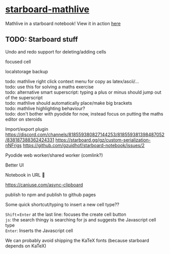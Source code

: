 # [starboard-mathlive](https://stefnotch.github.io/starboard-mathlive/)

Mathlive in a starboard notebook! View it in action [here](https://stefnotch.github.io/starboard-mathlive/)

## TODO: Starboard stuff

Undo and redo support for deleting/adding cells

focused cell

localstorage backup

todo: mathlive right click context menu for copy as latex/ascii/...   
todo: use this for solving a maths exercise  
todo: alternative smart superscript: typing a plus or minus should jump out of the superscript  
todo: mathlive should automatically place/make big brackets  
todo: mathlive highlighting behaviour?  
todo: don't bother with pyodide for now, instead focus on putting the maths editor on steroids  

Import/export plugin
https://discord.com/channels/818559380827144253/818559381398487052/838187388362424331
https://starboard.gg/gz/custom-serialization-nNFrigs
https://github.com/gzuidhof/starboard-notebook/issues/2

Pyodide web worker/shared worker (comlink?)

Better UI

Notebook in URL :thinking:

https://caniuse.com/async-clipboard

publish to npm and publish to github pages

Some quick shortcut/typing to insert a new cell type??

`Shift`+`Enter` at the last line: focuses the create cell button  
`js`: the search thingy is searching for js and suggests the Javascript cell type  
`Enter`: Inserts the Javascript cell

We can probably avoid shipping the KaTeX fonts (because starboard depends on KaTeX)


